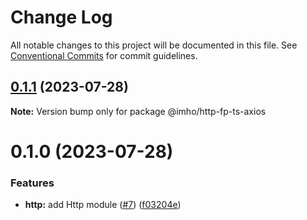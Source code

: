 # Change Log

All notable changes to this project will be documented in this file.
See [Conventional Commits](https://conventionalcommits.org) for commit guidelines.

## [0.1.1](https://github.com/xzhavilla/imho/compare/@imho/http-fp-ts-axios@0.1.0...@imho/http-fp-ts-axios@0.1.1) (2023-07-28)

**Note:** Version bump only for package @imho/http-fp-ts-axios





# 0.1.0 (2023-07-28)


### Features

* **http:** add Http module ([#7](https://github.com/xzhavilla/imho/issues/7)) ([f03204e](https://github.com/xzhavilla/imho/commit/f03204ebcbb5c9caf773596803d4b5ff82e9673f))
